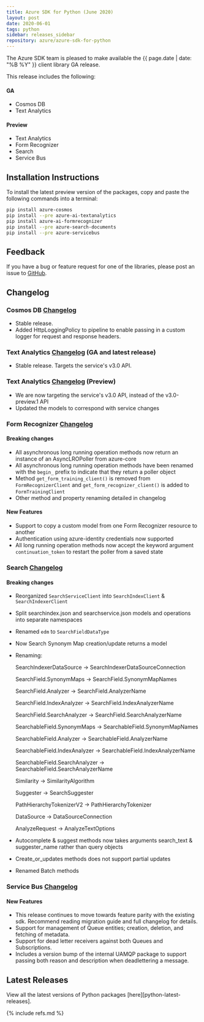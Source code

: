 ```yaml
---
title: Azure SDK for Python (June 2020)
layout: post
date: 2020-06-01
tags: python
sidebar: releases_sidebar
repository: azure/azure-sdk-for-python
---
```


The Azure SDK team is pleased to make available the {{ page.date | date: "%B %Y" }} client library GA release.

This release includes the following:

#### GA

- Cosmos DB
- Text Analytics

#### Preview

- Text Analytics
- Form Recognizer
- Search
- Service Bus

## Installation Instructions

To install the latest preview version of the packages, copy and paste the following commands into a terminal:

```bash
pip install azure-cosmos
pip install --pre azure-ai-textanalytics
pip install azure-ai-formrecognizer
pip install --pre azure-search-documents
pip install --pre azure-servicebus
```

## Feedback

If you have a bug or feature request for one of the libraries, please post an issue to [GitHub](https://github.com/azure/azure-sdk-for-python/issues).

## Changelog

### Cosmos DB [Changelog](https://github.com/Azure/azure-sdk-for-python/blob/main/sdk/cosmos/azure-cosmos/CHANGELOG.md)

- Stable release.
- Added HttpLoggingPolicy to pipeline to enable passing in a custom logger for request and response headers.

### Text Analytics [Changelog](https://github.com/Azure/azure-sdk-for-python/blob/main/sdk/textanalytics/azure-ai-textanalytics/CHANGELOG.md#100-2020-06-09) (GA and latest release)
- Stable release. Targets the service's v3.0 API.

### Text Analytics [Changelog](https://github.com/Azure/azure-sdk-for-python/blob/main/sdk/textanalytics/azure-ai-textanalytics/CHANGELOG.md#100b6-2020-05-27) (Preview)

- We are now targeting the service's v3.0 API, instead of the v3.0-preview.1 API
- Updated the models to correspond with service changes

### Form Recognizer [Changelog](https://github.com/Azure/azure-sdk-for-python/blob/main/sdk/formrecognizer/azure-ai-formrecognizer/CHANGELOG.md#100b3-2020-06-10)

#### Breaking changes

- All asynchronous long running operation methods now return an instance of an AsyncLROPoller from azure-core
- All asynchronous long running operation methods have been renamed with the `begin_` prefix to indicate that they return a poller object
- Method `get_form_training_client()` is removed from `FormRecognizerClient` and `get_form_recognizer_client()` is added to `FormTrainingClient`
- Other method and property renaming detailed in changelog

#### New Features

- Support to copy a custom model from one Form Recognizer resource to another
- Authentication using azure-identity credentials now supported
- All long running operation methods now accept the keyword argument `continuation_token` to restart the poller from a saved state


### Search [Changelog](https://github.com/Azure/azure-sdk-for-python/blob/main/sdk/search/azure-search-documents/CHANGELOG.md)

#### Breaking changes

- Reorganized `SearchServiceClient` into `SearchIndexClient` & `SearchIndexerClient`
- Split searchindex.json and searchservice.json models and operations into separate namespaces
- Renamed `edm` to `SearchFieldDataType`
- Now Search Synonym Map creation/update returns a model
- Renaming:

  SearchIndexerDataSource -> SearchIndexerDataSourceConnection

  SearchField.SynonymMaps -> SearchField.SynonymMapNames

  SearchField.Analyzer -> SearchField.AnalyzerName

  SearchField.IndexAnalyzer -> SearchField.IndexAnalyzerName

  SearchField.SearchAnalyzer -> SearchField.SearchAnalyzerName

  SearchableField.SynonymMaps -> SearchableField.SynonymMapNames

  SearchableField.Analyzer -> SearchableField.AnalyzerName

  SearchableField.IndexAnalyzer -> SearchableField.IndexAnalyzerName

  SearchableField.SearchAnalyzer -> SearchableField.SearchAnalyzerName

  Similarity -> SimilarityAlgorithm

  Suggester -> SearchSuggester

  PathHierarchyTokenizerV2 -> PathHierarchyTokenizer

  DataSource -> DataSourceConnection

  AnalyzeRequest -> AnalyzeTextOptions

- Autocomplete & suggest methods now takes arguments search_text & suggester_name rather than query objects
- Create_or_updates methods does not support partial updates
- Renamed Batch methods
### Service Bus [Changelog](https://github.com/Azure/azure-sdk-for-python/blob/main/sdk/servicebus/azure-servicebus/CHANGELOG.md)

#### New Features

- This release continues to move towards feature parity with the existing sdk.  Recommend reading migration guide and full changelog for details.
- Support for management of Queue entities; creation, deletion, and fetching of metadata.
- Support for dead letter receivers against both Queues and Subscriptions.
- Includes a version bump of the internal UAMQP package to support passing both reason and description when deadlettering a message.

## Latest Releases

View all the latest versions of Python packages [here][python-latest-releases].

{% include refs.md %}
